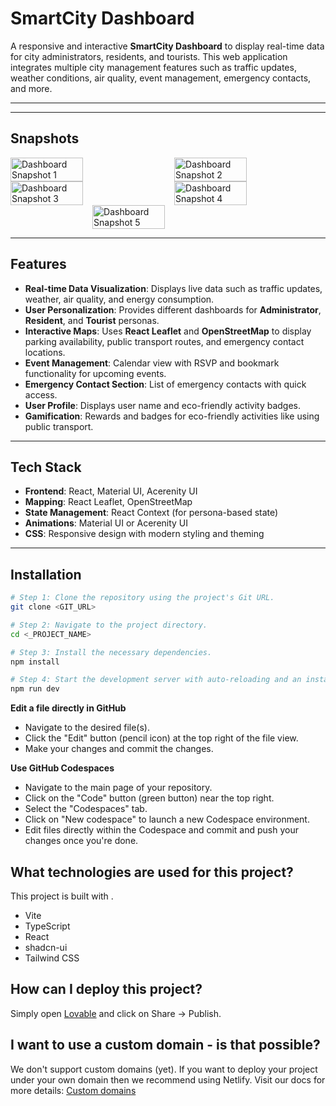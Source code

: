 # SmartCity Dashboard

A responsive and interactive **SmartCity Dashboard** to display real-time data for city administrators, residents, and tourists. This web application integrates multiple city management features such as traffic updates, weather conditions, air quality, event management, emergency contacts, and more.

---
---

## Snapshots

<div style="display: flex; flex-wrap: wrap; justify-content: space-between;">
  <img src="https://github.com/user-attachments/assets/4c916a77-4683-429d-9088-d97bc5040109" alt="Dashboard Snapshot 1" width="48%" />
  <img src="https://github.com/user-attachments/assets/0520932b-d3cf-488c-a767-ea10ead86d32" alt="Dashboard Snapshot 2" width="48%" />
</div>

<div style="display: flex; flex-wrap: wrap; justify-content: space-between;">
  <img src="https://github.com/user-attachments/assets/fcf87a5b-f344-4eb9-a099-07c8b72e86bb" alt="Dashboard Snapshot 3" width="48%" />
  <img src="https://github.com/user-attachments/assets/35cc82f5-11d3-4908-819f-caade69be09b" alt="Dashboard Snapshot 4" width="48%" />
</div>

<div style="display: flex; justify-content: center;">
  <img src="https://github.com/user-attachments/assets/940c8e08-83b9-4a21-9d88-eb0e712a2a50" alt="Dashboard Snapshot 5" width="48%" />
</div>

---




## Features

- **Real-time Data Visualization**: Displays live data such as traffic updates, weather, air quality, and energy consumption.
- **User Personalization**: Provides different dashboards for **Administrator**, **Resident**, and **Tourist** personas.
- **Interactive Maps**: Uses **React Leaflet** and **OpenStreetMap** to display parking availability, public transport routes, and emergency contact locations.
- **Event Management**: Calendar view with RSVP and bookmark functionality for upcoming events.
- **Emergency Contact Section**: List of emergency contacts with quick access.
- **User Profile**: Displays user name and eco-friendly activity badges.
- **Gamification**: Rewards and badges for eco-friendly activities like using public transport.

---

## Tech Stack

- **Frontend**: React, Material UI, Acerenity UI
- **Mapping**: React Leaflet, OpenStreetMap
- **State Management**: React Context (for persona-based state)
- **Animations**: Material UI or Acerenity UI
- **CSS**: Responsive design with modern styling and theming

---

## Installation

```sh
# Step 1: Clone the repository using the project's Git URL.
git clone <GIT_URL>

# Step 2: Navigate to the project directory.
cd <_PROJECT_NAME>

# Step 3: Install the necessary dependencies.
npm install

# Step 4: Start the development server with auto-reloading and an instant preview.
npm run dev
```

**Edit a file directly in GitHub**

- Navigate to the desired file(s).
- Click the "Edit" button (pencil icon) at the top right of the file view.
- Make your changes and commit the changes.

**Use GitHub Codespaces**

- Navigate to the main page of your repository.
- Click on the "Code" button (green button) near the top right.
- Select the "Codespaces" tab.
- Click on "New codespace" to launch a new Codespace environment.
- Edit files directly within the Codespace and commit and push your changes once you're done.

## What technologies are used for this project?

This project is built with .

- Vite
- TypeScript
- React
- shadcn-ui
- Tailwind CSS

## How can I deploy this project?

Simply open [Lovable](https://lovable.dev/projects/e6fa235c-bc3e-4f21-9b56-c8da292462d2) and click on Share -> Publish.

## I want to use a custom domain - is that possible?

We don't support custom domains (yet). If you want to deploy your project under your own domain then we recommend using Netlify. Visit our docs for more details: [Custom domains](https://docs.lovable.dev/tips-tricks/custom-domain/)
